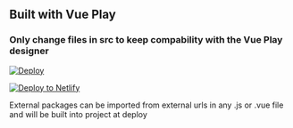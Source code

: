## Built with Vue Play

### Only change files in src to keep compability with the Vue Play designer

[![Deploy](https://www.herokucdn.com/deploy/button.svg)](https://heroku.com/deploy?template=https://github.com/owner/repo)

[![Deploy to Netlify](https://www.netlify.com/img/deploy/button.svg)](https://app.netlify.com/start/deploy?repository=https://github.com/owner/repo&utm_source=github&utm_medium=nextstarter-cs&utm_campaign=devex-cs)

External packages can be imported from external urls in any .js or .vue file and will be built into project at deploy
